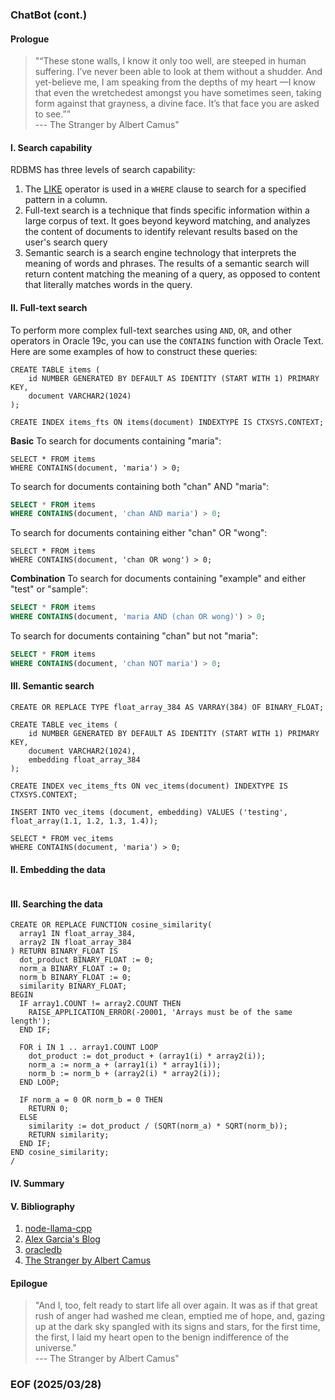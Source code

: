 ### ChatBot (cont.)


#### Prologue 
> "“These stone walls, I know it only too well, are steeped in human suffering. I’ve never been able to look at them without a shudder. And yet-believe me, I am speaking from the depths of my heart —I know that even the wretchedest amongst you have sometimes seen, taking form against that grayness, a divine face. It’s that face you are asked to see.”" <br />--- The Stranger by Albert Camus"


#### I. Search capability
RDBMS has three levels of search capability: 
1. The [LIKE](https://www.w3schools.com/sql/sql_like.asp) operator is used in a `WHERE` clause to search for a specified pattern in a column.
2. Full-text search is a technique that finds specific information within a large corpus of text. It goes beyond keyword matching, and analyzes the content of documents to identify relevant results based on the user's search query
3. Semantic search is a search engine technology that interprets the meaning of words and phrases. The results of a semantic search will return content matching the meaning of a query, as opposed to content that literally matches words in the query.


#### II. Full-text search
To perform more complex full-text searches using `AND`, `OR`, and other operators in Oracle 19c, you can use the `CONTAINS` function with Oracle Text. Here are some examples of how to construct these queries:
```
CREATE TABLE items (
    id NUMBER GENERATED BY DEFAULT AS IDENTITY (START WITH 1) PRIMARY KEY,
    document VARCHAR2(1024)
);

CREATE INDEX items_fts ON items(document) INDEXTYPE IS CTXSYS.CONTEXT;
```

**Basic**
To search for documents containing "maria":
```
SELECT * FROM items
WHERE CONTAINS(document, 'maria') > 0;
```

To search for documents containing both "chan" AND "maria":
```sql
SELECT * FROM items
WHERE CONTAINS(document, 'chan AND maria') > 0;
```

To search for documents containing either "chan" OR "wong":
```
SELECT * FROM items
WHERE CONTAINS(document, 'chan OR wong') > 0;
```

**Combination**
To search for documents containing "example" and either "test" or "sample":
```sql
SELECT * FROM items
WHERE CONTAINS(document, 'maria AND (chan OR wong)') > 0;
```

To search for documents containing "chan" but not "maria":
```sql
SELECT * FROM items
WHERE CONTAINS(document, 'chan NOT maria') > 0;
```


#### III. Semantic search
```
CREATE OR REPLACE TYPE float_array_384 AS VARRAY(384) OF BINARY_FLOAT;

CREATE TABLE vec_items (
    id NUMBER GENERATED BY DEFAULT AS IDENTITY (START WITH 1) PRIMARY KEY,
    document VARCHAR2(1024),
    embedding float_array_384
);

CREATE INDEX vec_items_fts ON vec_items(document) INDEXTYPE IS CTXSYS.CONTEXT;

INSERT INTO vec_items (document, embedding) VALUES ('testing', float_array(1.1, 1.2, 1.3, 1.4));

SELECT * FROM vec_items
WHERE CONTAINS(document, 'maria') > 0;
```


#### II. Embedding the data 
```
```

#### III. Searching the data 
```
CREATE OR REPLACE FUNCTION cosine_similarity(
  array1 IN float_array_384,
  array2 IN float_array_384
) RETURN BINARY_FLOAT IS
  dot_product BINARY_FLOAT := 0;
  norm_a BINARY_FLOAT := 0;
  norm_b BINARY_FLOAT := 0;
  similarity BINARY_FLOAT;
BEGIN
  IF array1.COUNT != array2.COUNT THEN
    RAISE_APPLICATION_ERROR(-20001, 'Arrays must be of the same length');
  END IF;

  FOR i IN 1 .. array1.COUNT LOOP
    dot_product := dot_product + (array1(i) * array2(i));
    norm_a := norm_a + (array1(i) * array1(i));
    norm_b := norm_b + (array2(i) * array2(i));
  END LOOP;

  IF norm_a = 0 OR norm_b = 0 THEN
    RETURN 0;
  ELSE
    similarity := dot_product / (SQRT(norm_a) * SQRT(norm_b));
    RETURN similarity;
  END IF;
END cosine_similarity;
/
```


#### IV. Summary 


#### V. Bibliography
1. [node-llama-cpp](https://www.npmjs.com/package/node-llama-cpp)
2. [Alex Garcia's Blog](https://alexgarcia.xyz/blog/)
3. [oracledb](https://www.npmjs.com/package/oracledb)
4. [The Stranger by Albert Camus](https://www.macobo.com/essays/epdf/CAMUS,%20Albert%20-%20The%20Stranger.pdf)


#### Epilogue
> "And I, too, felt ready to start life all over again. It was as if that great rush of anger had washed me clean, emptied me of hope, and, gazing up at the dark sky spangled with its signs and stars, for the first time, the first, I laid my heart open to the benign indifference of the universe." <br />--- The Stranger by Albert Camus"


### EOF (2025/03/28)
